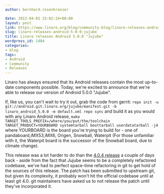 ```yaml
---
author: bernhard.rosenkranzer

date: 2012-04-01 15:02:24+00:00
layout: post
link: https://www.linaro.org/blog/community-blog/linaro-releases-android-5-0-0-jujube/
slug: linaro-releases-android-5-0-0-jujube
title: Linaro releases Android 5.0.0 "Jujube"
wordpress_id: 1484
categories:
- blog
tags:
- Android
- Community
- Releases
---
```


Linaro has always ensured that its Android releases contain the most up-to-date components possible. Today, we're excited to announce that we're able to release our version of Android 5.0.0 "Jujube".

If, like us, you can't wait to try it out, grab the code from gerrit:
`repo init -u git://android.git.linaro.org/jujube/manifest.git -b linaro_android_5.0.0 -m default.xml
repo sync`
and build it as you would with any Linaro Android release,
`make TARGET_TOOLS_PREFIX=/where/you/put/the/toolchain TARGET_PRODUCT=YOURBOARD systemtarball boottarball userdatatarball -j4`
where YOURBOARD is the board you're trying to build for - one of pandaboard,iMX53,iMX6, Origen, Snowball, Waterpit (For those unfamiliar with it, the Waterpit board is the successor of the Snowball board, due to climate change).

This release was a lot harder to do than the [4.0.4 release](http://www.linaro.org/linaro-blog/2012/03/29/linaro-android-updated-to-4-0-4/) a couple of days back - aside from the fact that Jujube seems to be a completely refactored codebase, we've had to perfect space-time refactoring in git to get hold of the sources of this release. The patch has been submitted to upstream git, but given its complexity, it probably won't hit the official codebase until at least git 4.0. git maintainers have asked us to not release the patch until they've incorporated it.
